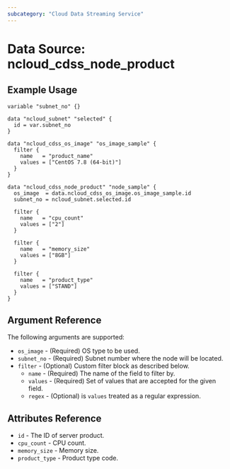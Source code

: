 ```yaml
---
subcategory: "Cloud Data Streaming Service"
---
```



# Data Source: ncloud_cdss_node_product

## Example Usage

```hcl
variable "subnet_no" {}

data "ncloud_subnet" "selected" {
  id = var.subnet_no
}

data "ncloud_cdss_os_image" "os_image_sample" {
  filter {
    name   = "product_name"
    values = ["CentOS 7.8 (64-bit)"]
  }
}

data "ncloud_cdss_node_product" "node_sample" {
  os_image  = data.ncloud_cdss_os_image.os_image_sample.id
  subnet_no = ncloud_subnet.selected.id
  
  filter {
    name   = "cpu_count"
    values = ["2"]
  }

  filter {
    name   = "memory_size"
    values = ["8GB"]
  }

  filter {
    name   = "product_type"
    values = ["STAND"]
  }
}
```

## Argument Reference

The following arguments are supported:

* `os_image` - (Required) OS type to be used.
* `subnet_no` - (Required) Subnet number where the node will be located.
* `filter` - (Optional) Custom filter block as described below.
    * `name` - (Required) The name of the field to filter by.
    * `values` - (Required) Set of values that are accepted for the given field.
    * `regex` - (Optional) is `values` treated as a regular expression.

## Attributes Reference

* `id` - The ID of server product.
* `cpu_count` - CPU count.
* `memory_size` - Memory size.
* `product_type` - Product type code.
    
